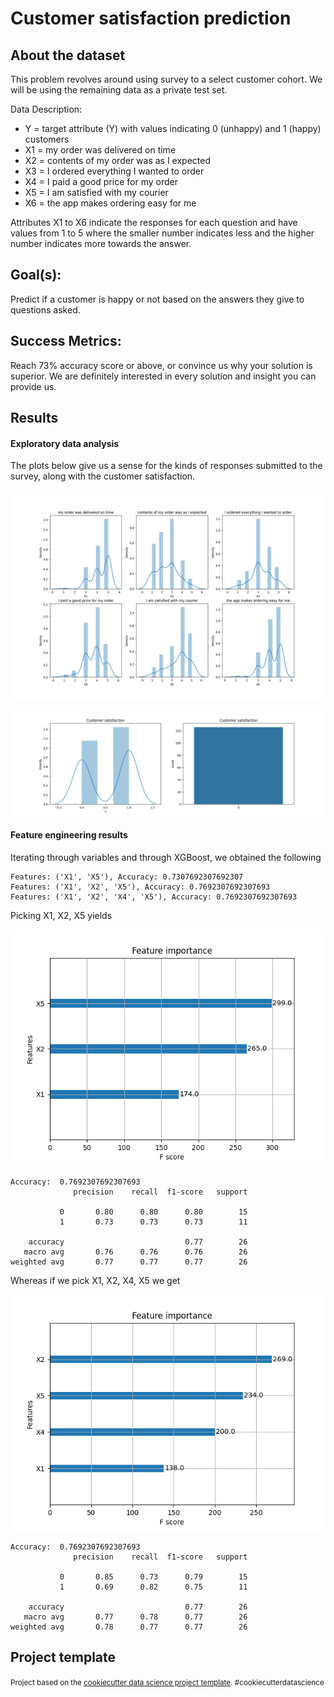Customer satisfaction prediction
==============================

About the dataset
----------------

This problem revolves around using survey to a select customer cohort.  We will be using the remaining data as a private test set.

Data Description:

* Y = target attribute (Y) with values indicating 0 (unhappy) and 1 (happy) customers
* X1 = my order was delivered on time
* X2 = contents of my order was as I expected
* X3 = I ordered everything I wanted to order
* X4 = I paid a good price for my order
* X5 = I am satisfied with my courier
* X6 = the app makes ordering easy for me

Attributes X1 to X6 indicate the responses for each question and have values from 1 to 5 where the smaller number indicates less and the higher number indicates more towards the answer.

Goal(s):
---------

Predict if a customer is happy or not based on the answers they give to questions asked.

Success Metrics:
----------------

Reach 73% accuracy score or above, or convince us why your solution is superior. We are definitely interested in every solution and insight you can provide us.

Results
-------

#### Exploratory data analysis

The plots below give us a sense for the kinds of responses submitted to the survey, along with the customer satisfaction.


![](./reports/figures/distribution.png)

![](./reports/figures/satisfaction.png)



#### Feature engineering results

Iterating through variables and through XGBoost, we obtained the following

```
Features: ('X1', 'X5'), Accuracy: 0.7307692307692307
Features: ('X1', 'X2', 'X5'), Accuracy: 0.7692307692307693
Features: ('X1', 'X2', 'X4', 'X5'), Accuracy: 0.7692307692307693
```

Picking X1, X2, X5 yields

![](./reports/figures/feature_importance_x1_x2_x5.png)

```
Accuracy:  0.7692307692307693
              precision    recall  f1-score   support

           0       0.80      0.80      0.80        15
           1       0.73      0.73      0.73        11

    accuracy                           0.77        26
   macro avg       0.76      0.76      0.76        26
weighted avg       0.77      0.77      0.77        26
```

Whereas if we pick X1, X2, X4, X5 we get

![](./reports/figures/feature_importance_x1_x2_x4_x5.png)

```
Accuracy:  0.7692307692307693
              precision    recall  f1-score   support

           0       0.85      0.73      0.79        15
           1       0.69      0.82      0.75        11

    accuracy                           0.77        26
   macro avg       0.77      0.78      0.77        26
weighted avg       0.78      0.77      0.77        26
```


Project template
--------

<p><small>Project based on the <a target="_blank" href="https://drivendata.github.io/cookiecutter-data-science/">cookiecutter data science project template</a>. #cookiecutterdatascience</small></p>
